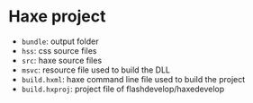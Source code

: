 # Haxe project

* `bundle`: output folder
* `hss`: css source files
* `src`: haxe source files
* `msvc`: resource file used to build the DLL
* `build.hxml`: haxe command line file used to build the project
* `build.hxproj`: project file of flashdevelop/haxedevelop
